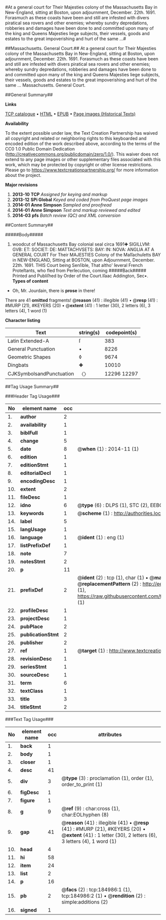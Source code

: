 #At a general court for Their Majesties colony of the Massachusetts Bay in New-England, sitting at Boston, upon adjournment, December. 22th. 1691. Forasmuch as these coasts have been and still are infested with divers piratical sea rovers and other enemies; whereby sundry depredations, robberies and damages have been done to and committed upon many of the king and Queens Majesties liege subjects, their vessels, goods and estates to the great impoverishing and hurt of the same ...#

##Massachusetts. General Court.##
At a general court for Their Majesties colony of the Massachusetts Bay in New-England, sitting at Boston, upon adjournment, December. 22th. 1691. Forasmuch as these coasts have been and still are infested with divers piratical sea rovers and other enemies; whereby sundry depredations, robberies and damages have been done to and committed upon many of the king and Queens Majesties liege subjects, their vessels, goods and estates to the great impoverishing and hurt of the same ...
Massachusetts. General Court.

##General Summary##

**Links**

[TCP catalogue](http://www.ota.ox.ac.uk/tcp/)  • 
[HTML](http://tei.it.ox.ac.uk/tcp/Texts-HTML/free/B09/B09494.html)  • 
[EPUB](http://tei.it.ox.ac.uk/tcp/Texts-EPUB/free/B09/B09494.epub) • 
[Page images (Historical Texts)](https://historicaltexts.jisc.ac.uk/eebo-69648750e)

**Availability**

To the extent possible under law, the Text Creation Partnership has waived all copyright and related or neighboring rights to this keyboarded and encoded edition of the work described above, according to the terms of the CC0 1.0 Public Domain Dedication (http://creativecommons.org/publicdomain/zero/1.0/). This waiver does not extend to any page images or other supplementary files associated with this work, which may be protected by copyright or other license restrictions. Please go to https://www.textcreationpartnership.org/ for more information about the project.

**Major revisions**

1. __2013-10__ __TCP__ *Assigned for keying and markup*
1. __2013-12__ __SPi Global__ *Keyed and coded from ProQuest page images*
1. __2014-01__ __Anne Simpson__ *Sampled and proofread*
1. __2014-01__ __Anne Simpson__ *Text and markup reviewed and edited*
1. __2014-03__ __pfs__ *Batch review (QC) and XML conversion*

##Content Summary##

#####Body#####

1. woodcut of Massachusetts Bay colonial seal circa 1691✚ SIGILLVM: GVB: ET: SOCIET: DE: MATTACHVSETS: BAY: IN: NOVA: ANGLIA AT A GENERAL COURT For Their MAJESTIES Colony of the Maſſachuſetts BAY in NEW-ENGLAND, Sitting at BOSTON, upon Adjournment, December. 22th. 1691.
THIS Court being Senſible, That altho' ſeveral French Proteſtants, who fled from Perſecution, coming
#####Back#####
Printed and Publiſhed by Order of the Court.Iſaac Addington, Sec•.
**Types of content**

  * Oh, Mr. Jourdain, there is **prose** in there!

There are 41 **omitted** fragments! 
 @__reason__ (41) : illegible (41)  •  @__resp__ (41) : #MURP (21), #KEYERS (20)  •  @__extent__ (41) : 1 letter (30), 2 letters (6), 3 letters (4), 1 word (1)

**Character listing**


|Text|string(s)|codepoint(s)|
|---|---|---|
|Latin Extended-A|ſ|383|
|General Punctuation|•|8226|
|Geometric Shapes|◊|9674|
|Dingbats|✚|10010|
|CJKSymbolsandPunctuation|〈〉|12296 12297|

##Tag Usage Summary##

###Header Tag Usage###

|No|element name|occ|attributes|
|---|---|---|---|
|1.|__author__|2||
|2.|__availability__|1||
|3.|__biblFull__|1||
|4.|__change__|5||
|5.|__date__|8| @__when__ (1) : 2014-11 (1)|
|6.|__edition__|1||
|7.|__editionStmt__|1||
|8.|__editorialDecl__|1||
|9.|__encodingDesc__|1||
|10.|__extent__|2||
|11.|__fileDesc__|1||
|12.|__idno__|6| @__type__ (6) : DLPS (1), STC (2), EEBO-CITATION (1), OCLC (1), VID (1)|
|13.|__keywords__|1| @__scheme__ (1) : http://authorities.loc.gov/ (1)|
|14.|__label__|5||
|15.|__langUsage__|1||
|16.|__language__|1| @__ident__ (1) : eng (1)|
|17.|__listPrefixDef__|1||
|18.|__note__|7||
|19.|__notesStmt__|2||
|20.|__p__|11||
|21.|__prefixDef__|2| @__ident__ (2) : tcp (1), char (1)  •  @__matchPattern__ (2) : ([0-9\-]+):([0-9IVX]+) (1), (.+) (1)  •  @__replacementPattern__ (2) : http://eebo.chadwyck.com/downloadtiff?vid=$1&page=$2 (1), https://raw.githubusercontent.com/textcreationpartnership/Texts/master/tcpchars.xml#$1 (1)|
|22.|__profileDesc__|1||
|23.|__projectDesc__|1||
|24.|__pubPlace__|2||
|25.|__publicationStmt__|2||
|26.|__publisher__|2||
|27.|__ref__|1| @__target__ (1) : http://www.textcreationpartnership.org/docs/. (1)|
|28.|__revisionDesc__|1||
|29.|__seriesStmt__|1||
|30.|__sourceDesc__|1||
|31.|__term__|6||
|32.|__textClass__|1||
|33.|__title__|3||
|34.|__titleStmt__|2||


###Text Tag Usage###

|No|element name|occ|attributes|
|---|---|---|---|
|1.|__back__|1||
|2.|__body__|1||
|3.|__closer__|1||
|4.|__desc__|41||
|5.|__div__|3| @__type__ (3) : proclamation (1), order (1), order_to_print (1)|
|6.|__figDesc__|1||
|7.|__figure__|1||
|8.|__g__|9| @__ref__ (9) : char:cross (1), char:EOLhyphen (8)|
|9.|__gap__|41| @__reason__ (41) : illegible (41)  •  @__resp__ (41) : #MURP (21), #KEYERS (20)  •  @__extent__ (41) : 1 letter (30), 2 letters (6), 3 letters (4), 1 word (1)|
|10.|__head__|4||
|11.|__hi__|58||
|12.|__item__|24||
|13.|__list__|2||
|14.|__p__|16||
|15.|__pb__|2| @__facs__ (2) : tcp:184986:1 (1), tcp:184986:2 (1)  •  @__rendition__ (2) : simple:additions (2)|
|16.|__signed__|1||

